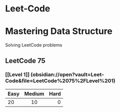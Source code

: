 # Leet-Code

# Mastering Data Structure

Solving LeetCode problems 

##  LeetCode 75 

###  [[Level 1]] (obsidian://open?vault=Leet-Code&file=LeetCode%2075%2FLevel%201)
| Easy| Medium| Hard|
|--------------|:-----:|-----------:|
| 20| 10| 0|
